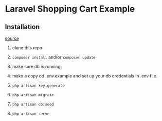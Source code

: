 # Laravel Shopping Cart Example

## Installation

[source](https://github.com/drehimself/laravel-shopping-cart-example)

1. clone this repo
1. `composer install` and/or `composer update`
1. make sure db is running 
1. make a copy od .env.example and set up your db credentials in .env file.

1. `php artisan key:generate`
1. `php artisan migrate`
1. `php artisan db:seed`
1. `php artisan serve`

